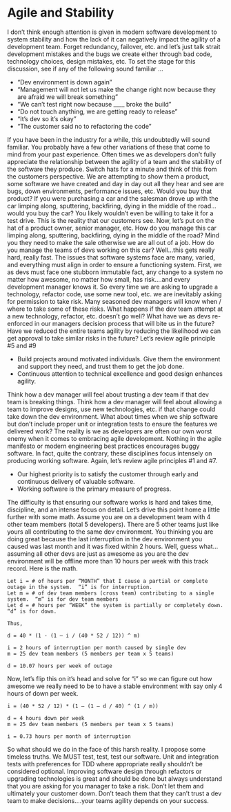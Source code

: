 # Agile and Stability

I don’t think enough attention is given in modern software development to system stability and how the lack of it can negatively impact the agility of a development team.  Forget redundancy, failover, etc. and let’s just talk strait development mistakes and the bugs we create either through bad code, technology choices, design mistakes, etc.  To set the stage for this discussion, see if any of the following sound familiar …

- “Dev environment is down again”
- “Management will not let us make the change right now because they are afraid we will break something”
- “We can’t test right now because ____ broke the build”
- “Do not touch anything, we are getting ready to release”
- “It’s dev so it’s okay”
- “The customer said no to refactoring the code”

If you have been in the industry for a while, this undoubtedly will sound familiar.  You probably have a few other variations of these that come to mind from your past experience.  Often times we as developers don’t fully appreciate the relationship between the agility of a team and the stability of the software they produce.  Switch hats for a minute and think of this from the customers perspective.  We are attempting to show them a product, some software we have created and day in day out all they hear and see are bugs, down environments, performance issues, etc.  Would you buy that product?  If you were purchasing a car and the salesman drove up with the car limping along, sputtering, backfiring, dying in the middle of the road…would you buy the car?  You likely wouldn’t even be willing to take it for a test drive.  This is the reality that our customers see.  Now, let’s put on the hat of a product owner, senior manager, etc.  How do you manage this car limping along, sputtering, backfiring, dying in the middle of the road?  Mind you they need to make the sale otherwise we are all out of a job.  How do you manage the teams of devs working on this car?  Well…this gets really hard, really fast.  The issues that software systems face are many, varied, and everything must align in order to ensure a functioning system.  First, we as devs must face one stubborn immutable fact, any change to a system no matter how awesome, no matter how small, has risk….and every development manager knows it.  So every time we are asking to upgrade a technology, refactor code, use some new tool, etc. we are inevitably asking for permission to take risk.  Many seasoned dev managers will know when / where to take some of these risks.  What happens if the dev team attempt at a new technology, refactor, etc. doesn’t go well?  What have we as devs re-enforced in our managers decision process that will bite us in the future?  Have we reduced the entire teams agility by reducing the likelihood we can get approval to take similar risks in the future?  Let’s review agile principle #5 and #9

- Build projects around motivated individuals.  Give them the environment and support they need, and trust them to get the job done.
- Continuous attention to technical excellence and good design enhances agility.

Think how a dev manager will feel about trusting a dev team if that dev team is breaking things.  Think how a dev manager will feel about allowing a team to improve designs, use new technologies, etc. if that change could take down the dev environment.  What about times when we ship software but don’t include proper unit or integration tests to ensure the features we delivered work?  The reality is we as developers are often our own worst enemy when it comes to embracing agile development.  Nothing in the agile manifesto or modern engineering best practices encourages buggy software.  In fact, quite the contrary, these disciplines focus intensely on producing working software.  Again, let’s review agile principles #1 and #7.

- Our highest priority is to satisfy the customer through early and continuous delivery of valuable software. 
- Working software is the primary measure of progress. 

The difficulty is that ensuring our software works is hard and takes time, discipline, and an intense focus on detail.  Let’s drive this point home a little further with some math.  Assume you are on a development team with 4 other team members (total 5 developers).  There are 5 other teams just like yours all contributing to the same dev environment.  You thinking you are doing great because the last interruption in the dev environment you caused was last month and it was fixed within 2 hours.  Well, guess what…  assuming all other devs are just as awesome as you are the dev environment will be offline more than 10 hours per week with this track record.  Here is the math.

    Let i = # of hours per “MONTH” that I cause a partial or complete outage in the system.  “i” is for interruption.
    Let m = # of dev team members (cross team) contributing to a single system.  “m” is for dev team members
    Let d = # hours per “WEEK” the system is partially or completely down.  “d” is for down.

    Thus,

    d = 40 * (1 - (1 – i / (40 * 52 / 12)) ^ m)

    i = 2 hours of interruption per month caused by single dev
    m = 25 dev team members (5 members per team x 5 teams)
 
    d = 10.07 hours per week of outage

Now, let’s flip this on it’s head and solve for “i” so we can figure out how awesome we really need to be to have a stable environment with say only 4 hours of down per week.

    i = (40 * 52 / 12) * (1 – (1 – d / 40) ^ (1 / m))

    d = 4 hours down per week
    m = 25 dev team members (5 members per team x 5 teams)

    i = 0.73 hours per month of interruption
    
So what should we do in the face of this harsh reality.  I propose some timeless truths.  We MUST test, test, test our software.  Unit and integration tests with preferences for TDD where appropriate really shouldn’t be considered optional.  Improving software design through refactors or upgrading technologies is great and should be done but always understand that you are asking for you manager to take a risk.  Don’t let them and ultimately your customer down.  Don’t teach them that they can’t trust a dev team to make decisions….your teams agility depends on your success.
